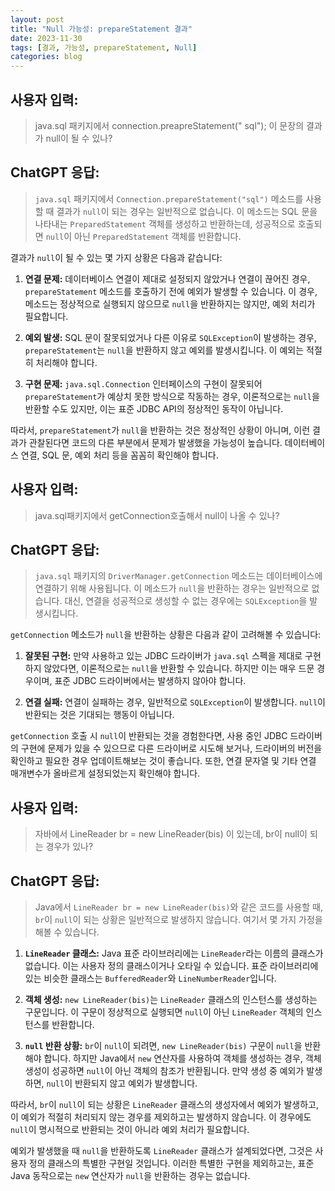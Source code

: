 ```yaml
---
layout: post
title: "Null 가능성: prepareStatement 결과"
date: 2023-11-30
tags: [결과, 가능성, prepareStatement, Null]
categories: blog
---
```


## 사용자 입력:
> java.sql 패키지에서    connection.preapreStatement(" sql"); 이 문장의 결과가 null이 될 수 있나?

## ChatGPT 응답:
> `java.sql` 패키지에서 `Connection.prepareStatement("sql")` 메소드를 사용할 때 결과가 `null`이 되는 경우는 일반적으로 없습니다. 이 메소드는 SQL 문을 나타내는 `PreparedStatement` 객체를 생성하고 반환하는데, 성공적으로 호출되면 `null`이 아닌 `PreparedStatement` 객체를 반환합니다.

결과가 `null`이 될 수 있는 몇 가지 상황은 다음과 같습니다:

1. **연결 문제:** 데이터베이스 연결이 제대로 설정되지 않았거나 연결이 끊어진 경우, `prepareStatement` 메소드를 호출하기 전에 예외가 발생할 수 있습니다. 이 경우, 메소드는 정상적으로 실행되지 않으므로 `null`을 반환하지는 않지만, 예외 처리가 필요합니다.

2. **예외 발생:** SQL 문이 잘못되었거나 다른 이유로 `SQLException`이 발생하는 경우, `prepareStatement`는 `null`을 반환하지 않고 예외를 발생시킵니다. 이 예외는 적절히 처리해야 합니다.

3. **구현 문제:** `java.sql.Connection` 인터페이스의 구현이 잘못되어 `prepareStatement`가 예상치 못한 방식으로 작동하는 경우, 이론적으로는 `null`을 반환할 수도 있지만, 이는 표준 JDBC API의 정상적인 동작이 아닙니다.

따라서, `prepareStatement`가 `null`을 반환하는 것은 정상적인 상황이 아니며, 이런 결과가 관찰된다면 코드의 다른 부분에서 문제가 발생했을 가능성이 높습니다. 데이터베이스 연결, SQL 문, 예외 처리 등을 꼼꼼히 확인해야 합니다.

## 사용자 입력:
> java.sql패키지에서 getConnection호출해서 null이 나올 수 있나?

## ChatGPT 응답:
> `java.sql` 패키지의 `DriverManager.getConnection` 메소드는 데이터베이스에 연결하기 위해 사용됩니다. 이 메소드가 `null`을 반환하는 경우는 일반적으로 없습니다. 대신, 연결을 성공적으로 생성할 수 없는 경우에는 `SQLException`을 발생시킵니다.

`getConnection` 메소드가 `null`을 반환하는 상황은 다음과 같이 고려해볼 수 있습니다:

1. **잘못된 구현:** 만약 사용하고 있는 JDBC 드라이버가 `java.sql` 스펙을 제대로 구현하지 않았다면, 이론적으로는 `null`을 반환할 수 있습니다. 하지만 이는 매우 드문 경우이며, 표준 JDBC 드라이버에서는 발생하지 않아야 합니다.

2. **연결 실패:** 연결이 실패하는 경우, 일반적으로 `SQLException`이 발생합니다. `null`이 반환되는 것은 기대되는 행동이 아닙니다.

`getConnection` 호출 시 `null`이 반환되는 것을 경험한다면, 사용 중인 JDBC 드라이버의 구현에 문제가 있을 수 있으므로 다른 드라이버로 시도해 보거나, 드라이버의 버전을 확인하고 필요한 경우 업데이트해보는 것이 좋습니다. 또한, 연결 문자열 및 기타 연결 매개변수가 올바르게 설정되었는지 확인해야 합니다.

## 사용자 입력:
> 자바에서  			LineReader br = new LineReader(bis)  이 있는데, br이 null이 되는 경우가 있나?

## ChatGPT 응답:
> Java에서 `LineReader br = new LineReader(bis)`와 같은 코드를 사용할 때, `br`이 `null`이 되는 상황은 일반적으로 발생하지 않습니다. 여기서 몇 가지 가정을 해볼 수 있습니다.

1. **`LineReader` 클래스:** Java 표준 라이브러리에는 `LineReader`라는 이름의 클래스가 없습니다. 이는 사용자 정의 클래스이거나 오타일 수 있습니다. 표준 라이브러리에 있는 비슷한 클래스는 `BufferedReader`와 `LineNumberReader`입니다.

2. **객체 생성:** `new LineReader(bis)`는 `LineReader` 클래스의 인스턴스를 생성하는 구문입니다. 이 구문이 정상적으로 실행되면 `null`이 아닌 `LineReader` 객체의 인스턴스를 반환합니다.

3. **`null` 반환 상황:** `br`이 `null`이 되려면, `new LineReader(bis)` 구문이 `null`을 반환해야 합니다. 하지만 Java에서 `new` 연산자를 사용하여 객체를 생성하는 경우, 객체 생성이 성공하면 `null`이 아닌 객체의 참조가 반환됩니다. 만약 생성 중 예외가 발생하면, `null`이 반환되지 않고 예외가 발생합니다.

따라서, `br`이 `null`이 되는 상황은 `LineReader` 클래스의 생성자에서 예외가 발생하고, 이 예외가 적절히 처리되지 않는 경우를 제외하고는 발생하지 않습니다. 이 경우에도 `null`이 명시적으로 반환되는 것이 아니라 예외 처리가 필요합니다.

예외가 발생했을 때 `null`을 반환하도록 `LineReader` 클래스가 설계되었다면, 그것은 사용자 정의 클래스의 특별한 구현일 것입니다. 이러한 특별한 구현을 제외하고는, 표준 Java 동작으로는 `new` 연산자가 `null`을 반환하는 경우는 없습니다.

